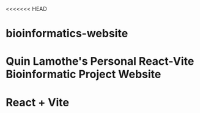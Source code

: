 <<<<<<< HEAD
# bioinformatics-website
Quin Lamothe's Personal React-Vite Bioinformatic Project Website
=======
# React + Vite
